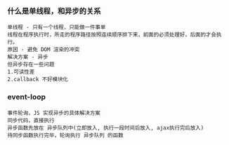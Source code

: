 ### 什么是单线程，和异步的关系

```text
单线程 - 只有一个线程，只能做一件事单
线程在程序执行时，所走的程序路径按照连续顺序排下来，前面的必须处理好，后面的才会执行。
原因 - 避免 DOM 渲染的冲突
解决方案 - 异步
但异步存在一些问题
1.可读性差
2.callback 不好模块化

```

### event-loop
```text
事件轮询，JS 实现异步的具体解决方案
同步代码，直接执行
异步函数先放在 异步队列中(立即放入, 执行一段时间后放入, ajax执行完后放入)
待同步函数执行完毕，轮询执行 异步队列 的函数
```

